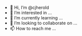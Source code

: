 - 👋 Hi, I’m @cjherold
- 👀 I’m interested in ...
- 🌱 I’m currently learning ...
- 💞️ I’m looking to collaborate on ...
- 📫 How to reach me ...

<!---
cjherold/cjherold is a ✨ special ✨ repository because its `README.md` (this file) appears on your GitHub profile.
You can click the Preview link to take a look at your changes.
--->
